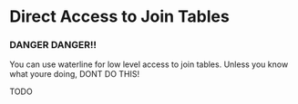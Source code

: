# Direct Access to Join Tables
### DANGER DANGER!!

You can use waterline for low level access to join tables.  Unless you know what youre doing, DONT DO THIS!


TODO

<docmeta name="uniqueID" value="joinTables33382">
<docmeta name="displayName" value="Accessing Join Tables">
